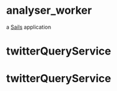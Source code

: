 # analyser_worker

a [Sails](http://sailsjs.org) application
# twitterQueryService
# twitterQueryService
